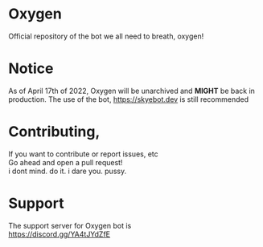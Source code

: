 # Oxygen
Official repository of the bot we all need to breath, oxygen!

# Notice
As of April 17th of 2022, Oxygen will be unarchived and **MIGHT** be back in production.
The use of the bot, https://skyebot.dev is still recommended

# Contributing,
If you want to contribute or report issues, etc <br>
Go ahead and open a pull request! <br>
i dont mind. do it. i dare you. pussy. 

# Support 
The support server for Oxygen bot is 
<br>
https://discord.gg/YA4tJYdZfE
